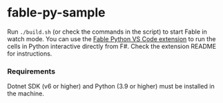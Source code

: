 # fable-py-sample

Run `./build.sh` (or check the commands in the script) to start Fable in watch mode. You can use the [Fable Python VS Code extension](https://marketplace.visualstudio.com/items?itemName=alfonsogarciacaro.vscode-fable-python) to run the cells in Python interactive directly from F#. Check the extension README for instructions.

### Requirements

Dotnet SDK (v6 or higher) and Python (3.9 or higher) must be installed in the machine.
